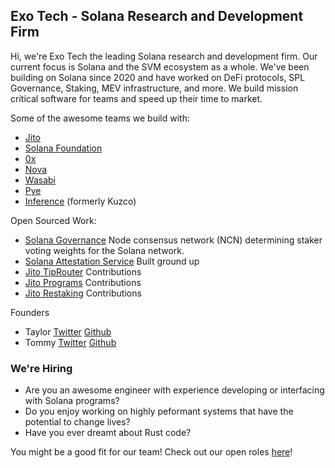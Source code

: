 
## Exo Tech - Solana Research and Development Firm

Hi, we're Exo Tech the leading Solana research and development firm. Our current focus is Solana and the SVM ecosystem as a whole.
We've been building on Solana since 2020 and have worked on DeFi protocols, SPL Governance, Staking, MEV infrastructure, and more. We build mission critical software for teams and speed up their time to market.

Some of the awesome teams we build with:
- [Jito](https://www.jito.network/)
- [Solana Foundation](https://solana.org/)
- [0x](https://0x.org/)
- [Nova](https://nova.gg/)
- [Wasabi](https://www.wasabi.xyz/)
- [Pye](https://pye.fi/)
- [Inference](https://inference.supply/) (formerly Kuzco)

Open Sourced Work:
- [Solana Governance](https://github.com/exo-tech-xyz/gov-v1) Node consensus network (NCN) determining staker voting weights for the Solana network.
- [Solana Attestation Service](https://github.com/solana-foundation/solana-attestation-service) Built ground up
- [Jito TipRouter](https://github.com/jito-foundation/jito-tip-router) Contributions
- [Jito Programs](https://github.com/jito-foundation/jito-programs) Contributions
- [Jito Restaking](https://github.com/jito-foundation/restaking) Contributions

Founders
- Taylor [Twitter](https://x.com/NFTtaylor) [Github](https://github.com/Taylor123)
- Tommy [Twitter](https://x.com/tomjohn1028) [Github](https://github.com/tomjohn1028)

### We're Hiring
- Are you an awesome engineer with experience developing or interfacing with Solana programs?
- Do you enjoy working on highly peformant systems that have the potential to change lives?
- Have you ever dreamt about Rust code?

You might be a good fit for our team! Check out our open roles [here](https://jobs.solana.com/companies/exo-tech)!

<!--

**Here are some ideas to get you started:**

🙋‍♀️ A short introduction - what is your organization all about?
🌈 Contribution guidelines - how can the community get involved?
👩‍💻 Useful resources - where can the community find your docs? Is there anything else the community should know?
🍿 Fun facts - what does your team eat for breakfast?
🧙 Remember, you can do mighty things with the power of [Markdown](https://docs.github.com/github/writing-on-github/getting-started-with-writing-and-formatting-on-github/basic-writing-and-formatting-syntax)
-->
